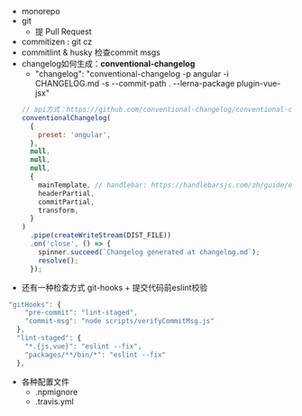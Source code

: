 * monorepo
* git
    * 提 Pull Request
* commitizen : git cz
* commitlint & husky 检查commit msgs
* changelog如何生成：**conventional-changelog**
    * "changelog": "conventional-changelog -p angular -i CHANGELOG.md -s --commit-path . --lerna-package plugin-vue-jsx"
    ```javascript
  // api方式：https://github.com/conventional-changelog/conventional-changelog/tree/master/packages/conventional-changelog-writer 
  conventionalChangelog(
      {
        preset: 'angular',
      },
      null,
      null,
      null,
      {
        mainTemplate, // handlebar: https://handlebarsjs.com/zh/guide/expressions.html
        headerPartial,
        commitPartial,
        transform,
      }
    )
      .pipe(createWriteStream(DIST_FILE))
      .on('close', () => {
        spinner.succeed(`Changelog generated at changelog.md`);
        resolve();
      });
    ```
* 还有一种检查方式 git-hooks + 提交代码前eslint校验
```javascript
"gitHooks": {
    "pre-commit": "lint-staged",
    "commit-msg": "node scripts/verifyCommitMsg.js"
  },
  "lint-staged": {
    "*.{js,vue}": "eslint --fix",
    "packages/**/bin/*": "eslint --fix"
  },
```
- 各种配置文件
    - .npmignore
    - .travis.yml
